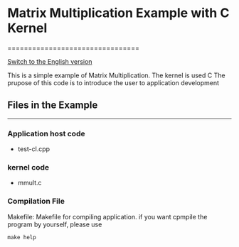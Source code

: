 # Matrix Multiplication Example with C Kernel
================================

[Switch to the English version](./README.md)

This is a simple example of Matrix Multiplication. The kernel is used C
The prupose of this
 code is to introduce the user to application development

## Files in the Example
----------------------
### Application host code

- test-cl.cpp

### kernel code

- mmult.c 

### Compilation File
Makefile: Makefile for compiling  application.
if you want cpmpile the program by yourself, please use

	make help



